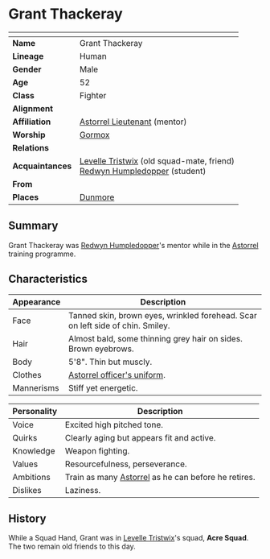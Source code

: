 # Grant Thackeray

| []() | |
| --- | --- |
| **Name** | Grant Thackeray |
| **Lineage** | Human |
| **Gender** | Male |
| **Age** | 52 |
| **Class** | Fighter |
| **Alignment** | |
| **Affiliation** | [Astorrel Lieutenant](../organisations/astorrel/ranks/astorrel-lieutenant.md) (mentor) |
| **Worship** | [Gormox](../gods/deities/gormox.md) |
| **Relations** | |
| **Acquaintances** | [Levelle Tristwix](levelle-tristwix.md) (old squad-mate, friend)<br />[Redwyn Humpledopper](redwyn-humpledopper.md) (student) |
| **From** | |
| **Places** | [Dunmore](../places/cities/dunmore.md) |

## Summary

Grant Thackeray was [Redwyn Humpledopper](redwyn-humpledopper.md)'s mentor while in the [Astorrel](../organisations/astorrel/astorrel.md) training programme.

## Characteristics

| Appearance | Description |
| --- | --- |
| Face | Tanned skin, brown eyes, wrinkled forehead. Scar on left side of chin. Smiley. |
| Hair | Almost bald, some thinning grey hair on sides. Brown eyebrows. |
| Body | 5'8". Thin but muscly. |
| Clothes | [Astorrel officer's uniform](../organisations/astorrel/uniforms/astorrel-officers-uniform.md). |
| Mannerisms | Stiff yet energetic. |

| Personality | Description |
| --- | --- |
| Voice | Excited high pitched tone. |
| Quirks | Clearly aging but appears fit and active. |
| Knowledge | Weapon fighting. |
| Values | Resourcefulness, perseverance. |
| Ambitions | Train as many [Astorrel](../organisations/astorrel/astorrel.md) as he can before he retires. |
| Dislikes | Laziness. |

## History

While a Squad Hand, Grant was in [Levelle Tristwix](levelle-tristwix.md)'s squad, **Acre Squad**. The two remain old friends to this day.
